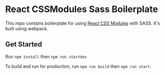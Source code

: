 # React CSSModules Sass Boilerplate
This repo contains boilerplate for using [React CSS Modules](https://github.com/gajus/react-css-modules) with SASS. It's built using webpack.


## Get Started
Run `npm install` then `npm run startdev`

To build and run for production, run `npm run build` then `npm run start`.
